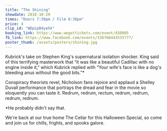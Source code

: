 ```yaml
---
title: "The Shining"
showdate: 2018-10-29
times: "Doors 7:30pm / Film 8:30pm"
price: 4
clip_id: "WDpipB4yehk"
booking_link: https://www.wegottickets.com/event/450805
fb_link: https://www.facebook.com/events/336766443535777/
poster_thumb: /assets/posters/shining.jpg
---
```

Kubrick's take on Stephen King's supernatural isolation shocker. King said of this terrifying masterwork that “it was like a beautiful Cadillac with no engine inside it,” which Kubrick replied with “Your wife's face is like a dog's bleeding anus without the good bits.”*

Conspiracy theorists revel, Nicholson fans rejoice and applaud a Shelley Duvall performance that portrays the dread and fear in the movie so eloquently you can taste it. Redrum, redrum, rectum, redrum, redrum, redrum, redrum.

*He probably didn't say that.

We're back at our true home The Cellar for this Halloween Special, so come and join us for chills, frights, and spooks galore.